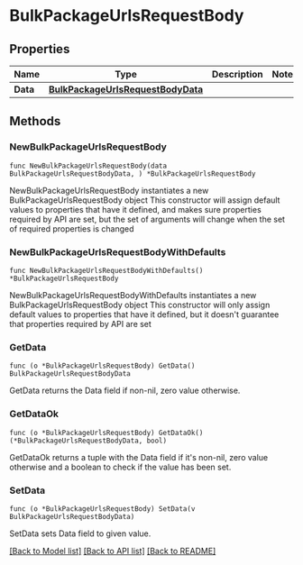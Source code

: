 # BulkPackageUrlsRequestBody

## Properties

Name | Type | Description | Notes
------------ | ------------- | ------------- | -------------
**Data** | [**BulkPackageUrlsRequestBodyData**](BulkPackageUrlsRequestBodyData.md) |  | 

## Methods

### NewBulkPackageUrlsRequestBody

`func NewBulkPackageUrlsRequestBody(data BulkPackageUrlsRequestBodyData, ) *BulkPackageUrlsRequestBody`

NewBulkPackageUrlsRequestBody instantiates a new BulkPackageUrlsRequestBody object
This constructor will assign default values to properties that have it defined,
and makes sure properties required by API are set, but the set of arguments
will change when the set of required properties is changed

### NewBulkPackageUrlsRequestBodyWithDefaults

`func NewBulkPackageUrlsRequestBodyWithDefaults() *BulkPackageUrlsRequestBody`

NewBulkPackageUrlsRequestBodyWithDefaults instantiates a new BulkPackageUrlsRequestBody object
This constructor will only assign default values to properties that have it defined,
but it doesn't guarantee that properties required by API are set

### GetData

`func (o *BulkPackageUrlsRequestBody) GetData() BulkPackageUrlsRequestBodyData`

GetData returns the Data field if non-nil, zero value otherwise.

### GetDataOk

`func (o *BulkPackageUrlsRequestBody) GetDataOk() (*BulkPackageUrlsRequestBodyData, bool)`

GetDataOk returns a tuple with the Data field if it's non-nil, zero value otherwise
and a boolean to check if the value has been set.

### SetData

`func (o *BulkPackageUrlsRequestBody) SetData(v BulkPackageUrlsRequestBodyData)`

SetData sets Data field to given value.



[[Back to Model list]](../README.md#documentation-for-models) [[Back to API list]](../README.md#documentation-for-api-endpoints) [[Back to README]](../README.md)


